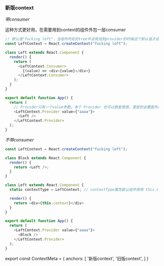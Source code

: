 
### 新版context

_带consumer_

这种方式更好用，在需要用到context的组件外包一层consumer

``` js
// 默认值"fucking left"，当组件所处的tree中没有找到provider的时候这个默认值才会生效
const LeftContext = React.createContext("fucking left");

class Left extends React.Component {
  render() {
    return (
      <LeftContext.Consumer>
        {(value) => <div>{value}</div>}
      </LeftContext.Consumer>
    );
  }
}

export default function App() {
  return (
    // Provider只有一个value参数。多个 Provider 也可以嵌套使用，里层的会覆盖外层的数据。
    <LeftContext.Provider value={"aaaa"}>
      <Left />
    </LeftContext.Provider>
  );
}
```

_不带consumer_

``` js
const LeftContext = React.createContext("fucking left");

class Block extends React.Component {
  render() {
    return <Left />;
  }
}

class Left extends React.Component {
  static contextType = LeftContext; // contextType属性能让组件使用 this.context 来消费最近 Context 上的那个值。

  render() {
    return <div>{this.context}</div>
  }
}

export default function App() {
  return (
    <LeftContext.Provider value={"aaaa"}>
      <Block />
    </LeftContext.Provider>
  );
}
```

export const ContextMeta = {
  anchors: [
    '新版context',
    '旧版context',
  ]
}
